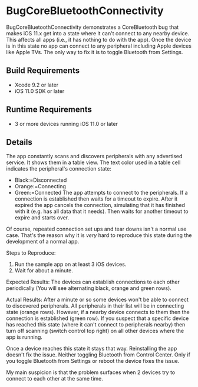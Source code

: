 # BugCoreBluetoothConnectivity
BugCoreBluetoothConnectivity demonstrates a CoreBluetooth bug that makes iOS 11.x get into a state where it can't connect to any nearby device. This affects all apps (i.e., it has nothing to do with the app). Once the device is in this state no app can connect to any peripheral including Apple devices like Apple TVs. The only way to fix it is to toggle Bluetooth from Settings.


## Build Requirements
+ Xcode 9.2 or later
+ iOS 11.0 SDK or later


## Runtime Requirements
+ 3 or more devices running iOS 11.0 or later


## Details
The app constantly scans and discovers peripherals with any advertised service. It shows them in a table view. The text color used in a table cell indicates the peripheral's connection state:
+ Black:=Disconnected
+ Orange:=Connecting
+ Green:=Connected
The app attempts to connect to the peripherals. If a connection is established then waits for a timeout to expire. After it expired the app cancels the connection, simulating that it has finished with it (e.g. has all data that it needs). Then waits for another timeout to expire and starts over.

Of course, repeated connection set ups and tear downs isn't a normal use case. That's the reason why it is *very* hard to reproduce this state during the development of a normal app.

Steps to Reproduce:
1. Run the sample app on at least 3 iOS devices.
2. Wait for about a minute.

Expected Results:
The devices can establish connections to each other periodically (You will see alternating black, orange and green rows).

Actual Results:
After a minute or so some devices won't be able to connect to discovered peripherals. All peripherals in their list will be in connecting state (orange rows). However, if a nearby device connects to them then the connection is established (green row). If you suspect that a specific device has reached this state (where it can't connect to peripherals nearby) then turn off scanning (switch control top right) on all other devices where the app is running.

Once a device reaches this state it stays that way. Reinstalling the app doesn't fix the issue. Neither toggling Bluetooth from Control Center. Only if you toggle Bluetooth from Settings or reboot the device fixes the issue.

My main suspicion is that the problem surfaces when 2 devices try to connect to each other at the same time.
